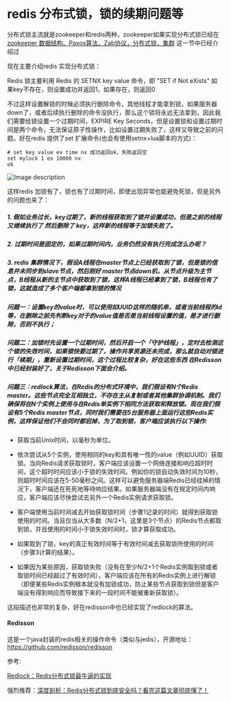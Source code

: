 # redis 分布式锁，锁的续期问题等

分布式锁主流就是zookeeper和redis两种，zookeeper如果实现分布式锁已经在 [zookeeper 数据结构、Paxos算法，Zab协议，分布式锁，集群](https://gitee.com/javajov/java-senior-engineer-interview/blob/master/mq/zk.md) 这一节中已经介绍过
 
现在主要介绍redis 实现分布式锁：

Redis 锁主要利用 Redis 的 SETNX key value 命令，即 "SET if Not eXists" 如果key不存在，则设置成功并返回1，如果存在，则返回0

不过这样设置解锁的时候必须执行删除命令，其他线程才能拿到锁，如果服务器down了，或者后续执行删除的命令没执行，那么这个锁将永远无法拿到，因此我们需要给锁设置一个过期时间，EXPIRE Key Seconds，但是设置锁和设置过期时间是两个命令，无法保证原子性操作，比如设置过期失败了，这样又导致之前的问题。好在redis 提供了set 扩展命令(也会有使用setnx+lua脚本的方式)：

```
# set key value ex time nx 成功返回ok，失败返回空
set mylock 1 ex 10000 nx
ok
```
![Image description](https://images.gitee.com/uploads/images/2021/1015/102350_e3f1149a_8076629.png "屏幕截图.png")

这样redis 加锁有了，锁也有了过期时间，即使出现异常也能避免死锁，但是另外的问题也来了：

##### 1. 假如业务过长，key过期了，新的线程获取到了锁并设置成功，但是之前的线程又继续执行了 然后删除了 key，这样新的线程等于加锁失败了。

##### 2. 过期时间是固定的，如果过期时间内，业务仍然没有执行完成怎么办呢？

##### 3. redis 集群情况下，假设A线程在master节点上已经获取到了锁，但是锁的信息并未同步到slave节点，然后刚好 master节点down机，从节点升级为主节点，B线程从新的主节点中获取到了锁，这样A线程已经拿到了锁，B线程也有了锁，这就造成了多个客户端都拿到锁的情况

##### 问题一：设置key的value时，可以使用如UUID这样的随机串，或者当前线程的id等，在删除之前先判断key对于的value值是否是当前线程设置的值，是才进行删除，否则不执行；

##### 问题二：加锁时先设置一个过期时间，然后开启一个「守护线程」，定时去检测这个锁的失效时间，如果锁快要过期了，操作共享资源还未完成，那么就自动对锁进行「续期」，重新设置过期时间，这个过程比较复杂，好在这些东西 在Redisson中已经封装好了，关于Redisson下面会介绍。

##### 问题三：redlock算法，在Redis的分布式环境中，我们假设有N个Redis master。这些节点完全互相独立，不存在主从复制或者其他集群协调机制。我们确保将在N个实例上使用与在Redis单实例下相同方法获取和释放锁。现在我们假设有5个Redis master节点，同时我们需要在5台服务器上面运行这些Redis实例，这样保证他们不会同时都宕掉，为了取到锁，客户端应该执行以下操作:

- 获取当前Unix时间，以毫秒为单位。

- 依次尝试从5个实例，使用相同的key和具有唯一性的value（例如UUID）获取锁。当向Redis请求获取锁时，客户端应该设置一个网络连接和响应超时时间，这个超时时间应该小于锁的失效时间。例如你的锁自动失效时间为10秒，则超时时间应该在5-50毫秒之间。这样可以避免服务器端Redis已经挂掉的情况下，客户端还在死死地等待响应结果。如果服务器端没有在规定时间内响应，客户端应该尽快尝试去另外一个Redis实例请求获取锁。

- 客户端使用当前时间减去开始获取锁时间（步骤1记录的时间）就得到获取锁使用的时间。当且仅当从大多数（N/2+1，这里是3个节点）的Redis节点都取到锁，并且使用的时间小于锁失效时间时，锁才算获取成功。

- 如果取到了锁，key的真正有效时间等于有效时间减去获取锁所使用的时间（步骤3计算的结果）。

- 如果因为某些原因，获取锁失败（没有在至少N/2+1个Redis实例取到锁或者取锁时间已经超过了有效时间），客户端应该在所有的Redis实例上进行解锁（即便某些Redis实例根本就没有加锁成功，防止某些节点获取到锁但是客户端没有得到响应而导致接下来的一段时间不能被重新获取锁）。

这段描述也非常的复杂，好在redisson中也已经实现了redlock的算法。

#### Redisson
这是一个java封装的redis相关的操作命令（类似与jedis），开源地址：https://github.com/redisson/redisson



参考:

[Redlock：Redis分布式锁最牛逼的实现](https://mp.weixin.qq.com/s?__biz=MzU5ODUwNzY1Nw==&mid=2247484155&idx=1&sn=0c73f45f2f641ba0bf4399f57170ac9b&scene=21#wechat_redirect)

强烈推荐：[深度剖析：Redis分布式锁到底安全吗？看完这篇文章彻底懂了！](http://kaito-kidd.com/2021/06/08/is-redis-distributed-lock-really-safe/)

